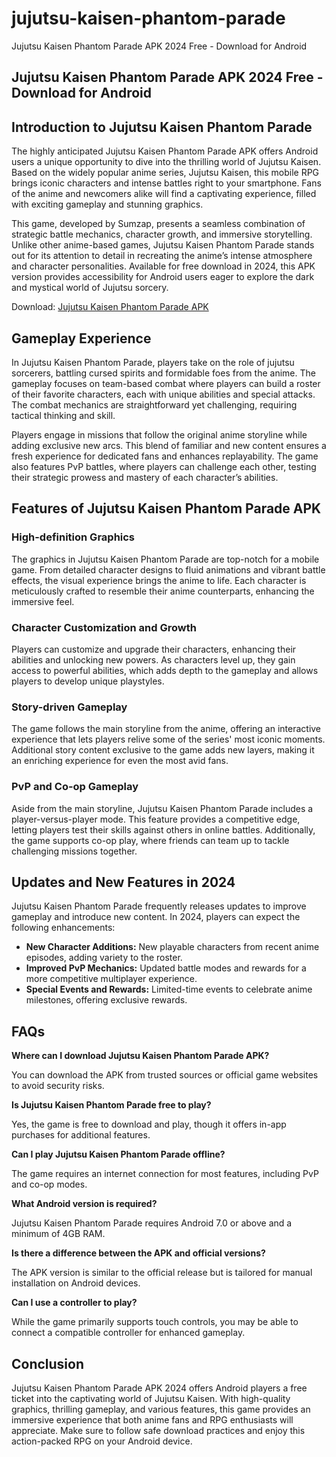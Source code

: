 # jujutsu-kaisen-phantom-parade
Jujutsu Kaisen Phantom Parade APK 2024 Free - Download for Android
<h2>Jujutsu Kaisen Phantom Parade APK 2024 Free - Download for Android</h2>
<h2>Introduction to Jujutsu Kaisen Phantom Parade</h2>
<p>The highly anticipated Jujutsu Kaisen Phantom Parade APK offers Android users a unique opportunity to dive into the thrilling world of Jujutsu Kaisen. Based on the widely popular anime series, Jujutsu Kaisen, this mobile RPG brings iconic characters and intense battles right to your smartphone. Fans of the anime and newcomers alike will find a captivating experience, filled with exciting gameplay and stunning graphics.</p>
<p>This game, developed by Sumzap, presents a seamless combination of strategic battle mechanics, character growth, and immersive storytelling. Unlike other anime-based games, Jujutsu Kaisen Phantom Parade stands out for its attention to detail in recreating the anime&rsquo;s intense atmosphere and character personalities. Available for free download in 2024, this APK version provides accessibility for Android users eager to explore the dark and mystical world of Jujutsu sorcery.</p>
<p>Download:&nbsp;<a href="https://modfyp.com/jujutsu-kaisen-phantom-parade/">Jujutsu Kaisen Phantom Parade APK</a></p>
<h2>Gameplay Experience</h2>
<p>In Jujutsu Kaisen Phantom Parade, players take on the role of jujutsu sorcerers, battling cursed spirits and formidable foes from the anime. The gameplay focuses on team-based combat where players can build a roster of their favorite characters, each with unique abilities and special attacks. The combat mechanics are straightforward yet challenging, requiring tactical thinking and skill.</p>
<p>Players engage in missions that follow the original anime storyline while adding exclusive new arcs. This blend of familiar and new content ensures a fresh experience for dedicated fans and enhances replayability. The game also features PvP battles, where players can challenge each other, testing their strategic prowess and mastery of each character&rsquo;s abilities.</p>
<h2>Features of Jujutsu Kaisen Phantom Parade APK</h2>
<h3>High-definition Graphics</h3>
<p>The graphics in Jujutsu Kaisen Phantom Parade are top-notch for a mobile game. From detailed character designs to fluid animations and vibrant battle effects, the visual experience brings the anime to life. Each character is meticulously crafted to resemble their anime counterparts, enhancing the immersive feel.</p>
<h3>Character Customization and Growth</h3>
<p>Players can customize and upgrade their characters, enhancing their abilities and unlocking new powers. As characters level up, they gain access to powerful abilities, which adds depth to the gameplay and allows players to develop unique playstyles.</p>
<h3>Story-driven Gameplay</h3>
<p>The game follows the main storyline from the anime, offering an interactive experience that lets players relive some of the series' most iconic moments. Additional story content exclusive to the game adds new layers, making it an enriching experience for even the most avid fans.</p>
<h3>PvP and Co-op Gameplay</h3>
<p>Aside from the main storyline, Jujutsu Kaisen Phantom Parade includes a player-versus-player mode. This feature provides a competitive edge, letting players test their skills against others in online battles. Additionally, the game supports co-op play, where friends can team up to tackle challenging missions together.</p>
<h2>Updates and New Features in 2024</h2>
<p>Jujutsu Kaisen Phantom Parade frequently releases updates to improve gameplay and introduce new content. In 2024, players can expect the following enhancements:</p>
<ul>
<li><strong>New Character Additions:</strong> New playable characters from recent anime episodes, adding variety to the roster.</li>
<li><strong>Improved PvP Mechanics:</strong> Updated battle modes and rewards for a more competitive multiplayer experience.</li>
<li><strong>Special Events and Rewards:</strong> Limited-time events to celebrate anime milestones, offering exclusive rewards.</li>
</ul>
<h2>FAQs</h2>
<p><strong>Where can I download Jujutsu Kaisen Phantom Parade APK?</strong></p>
<p>You can download the APK from trusted sources or official game websites to avoid security risks.</p>
<p><strong>Is Jujutsu Kaisen Phantom Parade free to play?</strong></p>
<p>Yes, the game is free to download and play, though it offers in-app purchases for additional features.</p>
<p><strong>Can I play Jujutsu Kaisen Phantom Parade offline?</strong></p>
<p>The game requires an internet connection for most features, including PvP and co-op modes.</p>
<p><strong>What Android version is required?</strong></p>
<p>Jujutsu Kaisen Phantom Parade requires Android 7.0 or above and a minimum of 4GB RAM.</p>
<p><strong>Is there a difference between the APK and official versions?</strong></p>
<p>The APK version is similar to the official release but is tailored for manual installation on Android devices.</p>
<p><strong>Can I use a controller to play?</strong></p>
<p>While the game primarily supports touch controls, you may be able to connect a compatible controller for enhanced gameplay.</p>
<h2>Conclusion</h2>
<p>Jujutsu Kaisen Phantom Parade APK 2024 offers Android players a free ticket into the captivating world of Jujutsu Kaisen. With high-quality graphics, thrilling gameplay, and various features, this game provides an immersive experience that both anime fans and RPG enthusiasts will appreciate. Make sure to follow safe download practices and enjoy this action-packed RPG on your Android device.</p>
